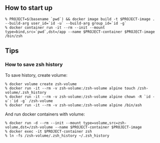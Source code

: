 
## How to start up

```console
% PROJECT=$(basename `pwd`) && docker image build -t $PROJECT-image . --build-arg user_id=`id -u` --build-arg group_id=`id -g`
% docker container run -it --rm --init --mount type=bind,src=`pwd`,dst=/app --name $PROJECT-container $PROJECT-image /bin/zsh
```

## Tips

### How to save zsh history

To save history, create volume:

```console
% docker volume create zsh-volume
% docker run -it --rm -v zsh-volume:/zsh-volume alpine touch /zsh-volume/.zsh_history
% docker run -it --rm -v zsh-volume:/zsh-volume alpine chown -R `id -u`:`id -g` /zsh-volume
% docker run -it --rm -v zsh-volume:/zsh-volume alpine /bin/ash
```

And run docker containers with volume:

```console
% docker run -d --rm --init --mount type=volume,src=zsh-volume,dst=/zsh-volume --name $PROJECT-container $PROJECT-image
% docker exec -it $PROJECT-container zsh
% ln -fs /zsh-volume/.zsh_history ~/.zsh_history
```
